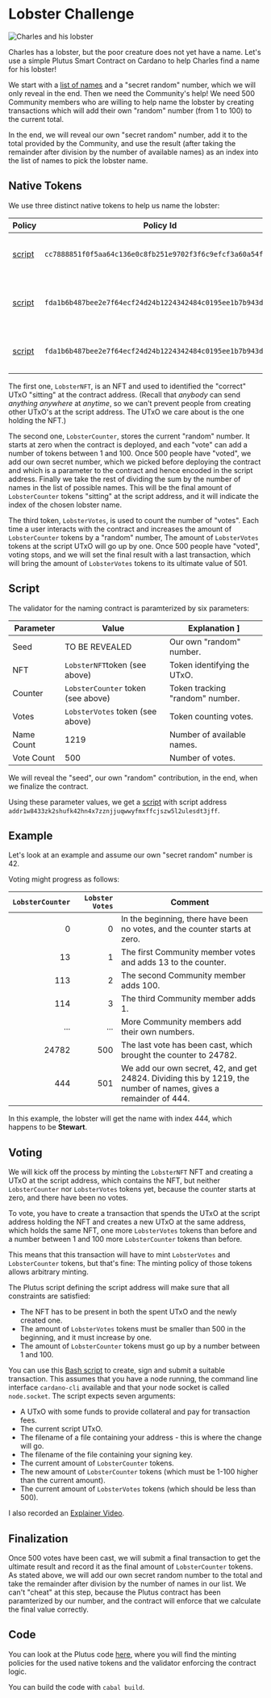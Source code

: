 # Lobster Challenge

![Charles and his lobster](lobster.jpg "Charles and his lobster")

Charles has a lobster, but the poor creature does not yet have a name.
Let's use a simple Plutus Smart Contract on Cardano to help Charles find a name for his lobster!

We start with a [list of names](names.md) and a "secret random" number, which we will only reveal in the end.
Then we need the Community's help! We need 500 Community members who are willing to help name the lobster by
creating transactions which will add their own "random" number (from 1 to 100) to the current total.

In the end, we will reveal our own "secret random" number, add it to the total provided by the Community,
and use the result (after taking the remainder after division by the number of available names) as an index
into the list of names to pick the lobster name.

## Native Tokens

We use three distinct native tokens to help us name the lobster:

| Policy                                     | Policy Id                                                  | Token Name       | Purpose                             |
| ------------------------------------------ | ---------------------------------------------------------- | ---------------- | ----------------------------------- |
| [script](scripts/nft-mint-policy.plutus)   | `cc7888851f0f5aa64c136e0c8fb251e9702f3f6c9efcf3a60a54f419` | `LobsterNFT`     | Identifies the relevant UTxO.       |
| [script](scripts/other-mint-policy.plutus) | `fda1b6b487bee2e7f64ecf24d24b1224342484c0195ee1b7b943db50` | `LobsterCounter` | Stores the current "random" number. |
| [script](scripts/other-mint-policy.plutus) | `fda1b6b487bee2e7f64ecf24d24b1224342484c0195ee1b7b943db50` | `LobsterVotes`   | Counts the number of votes.         |

The first one, `LobsterNFT`, is an NFT and used to identified the "correct" UTxO "sitting" at the contract address.
(Recall that _anybody_ can send _anything_ _anywhere_ at _anytime_, so we can't prevent people from creating other UTxO's at the script address.
The UTxO we care about is the one holding the NFT.)

The second one, `LobsterCounter`, stores the current "random" number. It starts at zero when the contract is deployed,
and each "vote" can add a number of tokens between 1 and 100.
Once 500 people have "voted", we add our own secret number, which we picked before deploying the contract and which is a parameter to the contract and hence encoded in the script address. Finally we take the rest of dividing the sum by the number of names in the list of possible names.
This will be the final amount of `LobsterCounter` tokens "sitting" at the script address, and it will indicate the index of the chosen lobster name.

The third token, `LobsterVotes`, is used to count the number of "votes".
Each time a user interacts with the contract and increases the amount of `LobsterCounter` tokens by a "random" number,
The amount of `LobsterVotes` tokens at the script UTxO will go up by one.
Once 500 people have "voted", voting stops, and we will set the final result with a last transaction,
which will bring the amount of `LobsterVotes` tokens to its ultimate value of 501.

## Script

The validator for the naming contract is paramterized by six parameters:

| Parameter  | Value                              | Explanation                     ]
| ---------  | ---------------------------------- | ------------------------------- |
| Seed       | TO BE REVEALED                     | Our own "random" number.        |
| NFT        | `LobsterNFT`token (see above)      | Token identifying the UTxO.     |
| Counter    | `LobsterCounter` token (see above) | Token tracking "random" number. |
| Votes      | `LobsterVotes` token (see above)   | Token counting votes.           |
| Name Count | 1219                               | Number of available names.      |
| Vote Count | 500                                | Number of votes.                |

We will reveal the "seed", our own "random" contribution, in the end,
when we finalize the contract.

Using these parameter values, we get a [script](scripts/lobster.plutus) with script address `addr1w8433zk2shufk42hn4x7zznjjuqwwyfmxffcjszw5l2ulesdt3jff`.

## Example

Let's look at an example and assume our own "secret random" number is 42.

Voting might progress as follows:

| `LobsterCounter` | `Lobster Votes` | Comment |
| ----------------:| ---------------:| ------- |
|                0 |               0 | In the beginning, there have been no votes, and the counter starts at zero.                                     |
|               13 |               1 | The first Community member votes and adds 13 to the counter.                                                    |
|              113 |               2 | The second Community member adds 100.                                                                           |
|              114 |               3 | The third Community member adds 1.                                                                              |
|              ... |             ... | More Community members add their own numbers.                                                                   |
|            24782 |             500 | The last vote has been cast, which brought the counter to 24782.                                                |
|              444 |             501 | We add our own secret, 42, and get 24824. Dividing this by 1219, the number of names, gives a remainder of 444. |

In this example, the lobster will get the name with index 444, which happens to be __Stewart__.

## Voting

We will kick off the process by minting the `LobsterNFT` NFT and creating a UTxO at the script address,
which contains the NFT, but neither `LobsterCounter` nor `LobsterVotes` tokens yet,
because the counter starts at zero, and there have been no votes.

To vote, you have to create a transaction that spends the UTxO at the script address holding the NFT
and creates a new UTxO at the same address, which holds the same NFT,
one more `LobsterVotes` tokens than before and
a number between 1 and 100 more `LobsterCounter` tokens than before.

This means that this transaction will have to mint `LobsterVotes` and `LobsterCounter` tokens,
but that's fine: The minting policy of those tokens allows arbitrary minting.

The Plutus script defining the script address will make sure that all constraints are satisfied:

 - The NFT has to be present in both the spent UTxO and the newly created one.
 - The amount of `LobsterVotes` tokens must be smaller than 500 in the beginning, and it must increase by one.
 - The amount of `LobsterCounter` tokens must go up by a number between 1 and 100.

You can use this [Bash script](scripts/lobster-contribute.sh) to create, sign and submit a suitable transaction.
This assumes that you have a node running, the command line interface `cardano-cli` available and that your node socket is called `node.socket`.
The script expects seven arguments:

 - A UTxO with some funds to provide collateral and pay for transaction fees.
 - The current script UTxO.
 - The filename of a file containing your address - this is where the change will go.
 - The filename of the file containing your signing key.
 - The current amount of `LobsterCounter` tokens.
 - The new amount of `LobsterCounter` tokens (which must be 1-100 higher than the current amount).
 - The current amount of `LobsterVotes` tokens (which should be less than 500).

I also recorded an [Explainer Video](https://youtu.be/6xEAnMaov3E).

## Finalization

Once 500 votes have been cast, we will submit a final transaction to get the ultimate result and record it as the final amount of `LobsterCounter` tokens.
As stated above, we will add our own secret random number to the total and take the remainder after division by the number of names in our list.
We can't "cheat" at this step, because the Plutus contract has been paramterized by our number, and the contract will enforce that we calculate the final value correctly.

## Code

You can look at the Plutus code [here](src/Cardano/PlutusLobster/LobsterScript.hs),
where you will find the minting policies for the used native tokens and the validator enforcing the contract logic.

You can build the code with `cabal build`.
